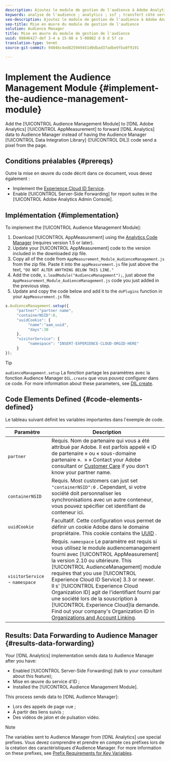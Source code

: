```yaml
---
description: Ajoutez le module de gestion de l'audience à Adobe Analytics appmeasurement pour transférer les données Analytics à Audience Manager au lieu d'envoyer le code DIL (Audience Manager Library Integration Library) à un pixel de la page.
keywords: analyse de l'audience ; analytics ; ssf ; transfert côté serveur
seo-description: Ajoutez le module de gestion de l'audience à Adobe Analytics appmeasurement pour transférer les données Analytics à Audience Manager au lieu d'envoyer le code DIL (Audience Manager Library Integration Library) à un pixel de la page.
seo-title: Mise en œuvre du module de gestion de l'audience
solution: Audience Manager
title: Mise en œuvre du module de gestion de l'audience
uuid: 08846427-def 3-4 a 15-88 e 5-08882 d 8 d 57 ce
translation-type: tm+mt
source-git-commit: 94046c4ed825949451d0dbad37adbe9fba0f9191

---
```



# Implement the Audience Management Module {#implement-the-audience-management-module}

Add the [!UICONTROL Audience Management Module] to [!DNL Adobe Analytics] [!UICONTROL AppMeasurement] to forward [!DNL Analytics] data to Audience Manager instead of having the Audience Manager [!UICONTROL Data Integration Library] ([!UICONTROL DIL]) code send a pixel from the page.

## Conditions préalables {#prereqs}

Outre la mise en œuvre du code décrit dans ce document, vous devez également :

* Implement the [Experience Cloud ID Service](https://marketing.adobe.com/resources/help/en_US/mcvid/).
* Enable [!UICONTROL Server-Side Forwarding] for report suites in the [!UICONTROL Adobe Analytics Admin Console].

## Implémentation {#implementation}

To implement the [!UICONTROL Audience Management Module]:

1. Download [!UICONTROL AppMeasurement] using the [Analytics Code Manager](https://marketing.adobe.com/resources/help/en_US/reference/code_manager_admin.html) (requires version 1.5 or later).
1. Update your [!UICONTROL AppMeasurement] code to the version included in the downloaded zip file.
1. Copy all of the code from `AppMeasurement_Module_AudienceManagement.js` from the zip file. Paste it into the `appMeasurement.js` file just above the text, `"DO NOT ALTER ANYTHING BELOW THIS LINE."`
1. Add the code, `s.loadModule("AudienceManagement");`, just above the `AppMeasurement_Module_AudienceManagement.js` code you just added in the previous step.
1. Update and copy the code below and add it to the `doPlugins` function in your `AppMeasurement.js` file.

```js
s.AudienceManagement.setup({ 
     "partner":"partner name", 
     "containerNSID":0, 
     "uuidCookie": { 
          "name":"aam_uuid", 
          "days":30
     },
     "visitorService": {
          "namespace": "INSERT-EXPERIENCE-CLOUD-ORGID-HERE" 
     } 
});
```

>[!TIP]
>
>`audienceManagement.setup` La fonction partage les paramètres avec la fonction Audience Manager `DIL.create` que vous pouvez configurer dans ce code. For more information about these parameters, see [DIL create](../../dil/dil-class-overview/dil-create.md#dil-create).

## Code Elements Defined {#code-elements-defined}

Le tableau suivant définit les variables importantes dans l&#39;exemple de code.

| Paramètre | Description |
|--- |--- |
| `partner` | Requis. Nom de partenaire qui vous a été attribué par Adobe. Il est parfois appelé « ID de partenaire » ou « sous-domaine partenaire ».  » » Contact your Adobe consultant or [Customer Care](https://helpx.adobe.com/marketing-cloud/contact-support.html) if you don&#39;t know your partner name. |
| `containerNSID` | Requis. Most customers can just set  `"containerNSID":0` . Cependant, si votre société doit personnaliser les synchronisations avec un autre conteneur, vous pouvez spécifier cet identifiant de conteneur ici. |
| `uuidCookie` | Facultatif. Cette configuration vous permet de définir un cookie Adobe dans le domaine propriétaire. This cookie contains the [UUID](../../reference/ids-in-aam.md) . |
| `visitorService` - `namespace` | Requis. `namespace` Le paramètre est requis si vous utilisez le module audiencemanagement fourni avec [!UICONTROL AppMeasurement] la version 2.10 ou ultérieure. This [!UICONTROL AudienceManagement] module requires that you use [!UICONTROL Experience Cloud ID Service] 3.3 or newer. <br>Il s&#39; [!UICONTROL Experience Cloud Organization ID] agit de l&#39;identifiant fourni par une société lors de la souscription à [!UICONTROL Experience Cloud]la demande. Find out your company&#39;s Organization ID in [Organizations and Account Linking](https://marketing.adobe.com/resources/help/en_US/mcloud/organizations.html). |

## Results: Data Forwarding to Audience Manager {#results-data-forwarding}

Your [!DNL Analytics] implementation sends data to Audience Manager after you have:

* Enabled [!UICONTROL Server-Side Forwarding] (talk to your consultant about this feature);
* Mise en œuvre du service d&#39;ID ;
* Installed the [!UICONTROL Audience Management Module].

This process sends data to [!DNL Audience Manager]:

* Lors des appels de page vue ;
* À partir des liens suivis ;
* Des vidéos de jalon et de pulsation vidéo.

>[!NOTE]
>
>The variables sent to Audience Manager from [!DNL Analytics] use special prefixes. Vous devez comprendre et prendre en compte ces préfixes lors de la création des caractéristiques d&#39;Audience Manager. For more information on these prefixes, see [Prefix Requirements for Key Variables](../../features/traits/trait-variable-prefixes.md).